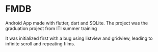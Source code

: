 # FMDB
Android App made with flutter, dart and SQLite. 
The project was the graduation project from ITI summer training 


It was initialized first with a bug using listview and gridview, leading to infinite scroll and repeating films.
